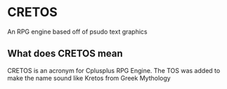 # CRETOS
An RPG engine based off of psudo text graphics

## What does CRETOS mean
CRETOS is an acronym for Cplusplus RPG Engine. The TOS was added to make the name sound like Kretos from Greek Mythology
